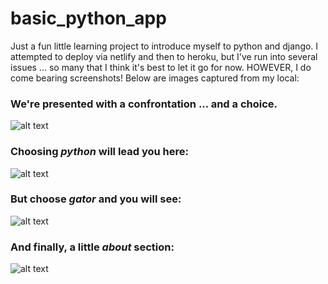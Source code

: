 # basic_python_app

Just a fun little learning project to introduce myself to python and django. I attempted to deploy via netlify and then to heroku, but I've run into several issues ... so many that I think it's best to let it go for now. HOWEVER, I do come bearing screenshots! Below are images captured from my local:

### We're presented with a confrontation ... and a choice.
![alt text](https://i.imgur.com/pLp7CY3.png)
### Choosing *python* will lead you here:
![alt text](https://i.imgur.com/UCpzVSf.png)
### But choose *gator* and you will see:
![alt text](https://i.imgur.com/qmYwGpe.png)
### And finally, a little *about* section:
![alt text](https://i.imgur.com/Ll7wKLR.png)
